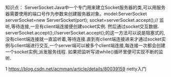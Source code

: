 知识点：
ServerSocket:Java中一个专门用来建立Socket服务器的类,可以用服务器需要使用的端口号作为参数来创建服务器对象。model:ServerSocket serverSocket=new ServerSocket(port);
socket=serverSocket.accept();// 监听,等待连接,一旦有client端连接便创建socket实例.
然后通过socket交互数据.
serverSocket.accept();//serverSocket.accept();的这一方法可以说是阻塞式的,没有client端连接就一直监听着,等待连接.直到有client端连接进来才通过socket实例与client端进行交互,一个server端可以被多个client端连接,每连接一次都会创建一个socket实例,派发服务线程.
如果把监听写进while()循环里便可实现不断的监听.

1 https://blog.csdn.net/acmman/article/details/80039159 netty入门